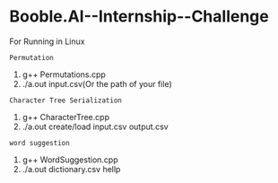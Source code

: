 # Booble.AI--Internship--Challenge

For Running in Linux

`Permutation`
1. g++ Permutations.cpp
2. ./a.out input.csv(Or the path of your file)

`Character Tree Serialization`
1. g++ CharacterTree.cpp
2. ./a.out create/load input.csv output.csv

`word suggestion`
1. g++ WordSuggestion.cpp
2. ./a.out dictionary.csv hellp
